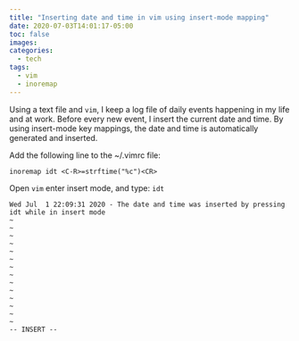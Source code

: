 ```yaml
---
title: "Inserting date and time in vim using insert-mode mapping"
date: 2020-07-03T14:01:17-05:00
toc: false
images:
categories:
  - tech
tags: 
  - vim
  - inoremap
---
```


Using a text file and `vim`, I keep a log file of daily events happening in my life and at work.  Before every new event, I insert the current date and time.  By using insert-mode key mappings, the date and time is automatically generated and inserted.

Add the following line to the ~/.vimrc file:

```
inoremap idt <C-R>=strftime("%c")<CR>
```

Open `vim` enter insert mode, and type: `idt`

```
Wed Jul  1 22:09:31 2020 - The date and time was inserted by pressing idt while in insert mode
~
~
~
~
~
~
~
~
~
~
~
~
~
~
-- INSERT --
```